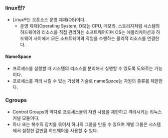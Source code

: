 ### linux란?
- Linux®는 오픈소스 운영 체제(OS)이다.
  - 운영 체제(Operating System, OS)는 CPU, 메모리, 스토리지처럼 시스템의 하드웨어와 리소스를 직접 관리하는 소프트웨어이며 OS는 애플리케이션과 하드웨어 사이에서 모든 소프트웨어와 작업을 수행하는 물리적 리소스를 연결한다.

#### NameSpace
- 프로세스를 실행할 때 시스템의 리소스를 분리해서 실행할 수 있도록 도와주는 기능이다.
- 프로세스를 격리 시킬 수 있는 가상화 기술로 nameSpace는 자원의 종류를 제한한다.

### Cgroups
- Control Groups의 약자로 프로세스들의 자원 사용을 제한하고 격리시키는 리눅스 커널 모듈이다.
- 하나 또는 복수의 장치를 묶어서 하나의 그룹을 만들 수 있으며 개별 그룹은 시스템에서 설정한 값만큼 하드웨어를 사용할 수 있다.
